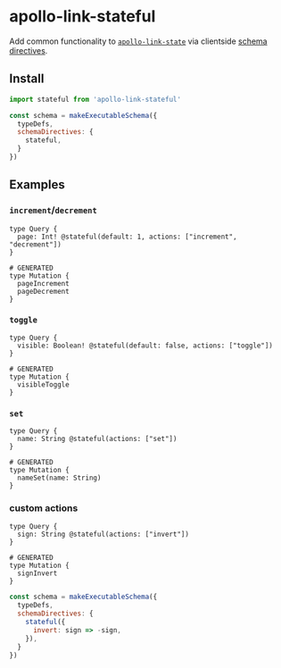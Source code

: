 # apollo-link-stateful
Add common functionality to [`apollo-link-state`](https://www.apollographql.com/docs/link/links/state) via clientside [schema directives](https://www.apollographql.com/docs/graphql-tools/schema-directives).

## Install

```js
import stateful from 'apollo-link-stateful'

const schema = makeExecutableSchema({
  typeDefs,
  schemaDirectives: {
    stateful,
  }
})
```

## Examples

### `increment`/`decrement`
```gql
type Query {
  page: Int! @stateful(default: 1, actions: ["increment", "decrement"])
}

# GENERATED
type Mutation {
  pageIncrement
  pageDecrement
}
```

### `toggle`
```gql
type Query {
  visible: Boolean! @stateful(default: false, actions: ["toggle"])
}

# GENERATED
type Mutation {
  visibleToggle
}
```

### `set`
```gql
type Query {
  name: String @stateful(actions: ["set"])
}

# GENERATED
type Mutation {
  nameSet(name: String)
}
```

### custom actions
```gql
type Query {
  sign: String @stateful(actions: ["invert"])
}

# GENERATED
type Mutation {
  signInvert
}
```

```js
const schema = makeExecutableSchema({
  typeDefs,
  schemaDirectives: {
    stateful({
      invert: sign => -sign,
    }),
  }
})
```
